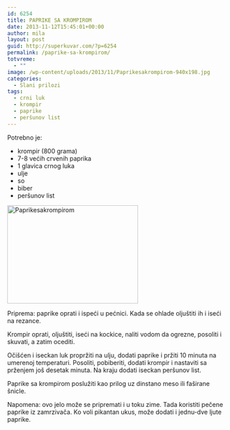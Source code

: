 ```yaml
---
id: 6254
title: PAPRIKE SA KROMPIROM
date: 2013-11-12T15:45:01+00:00
author: mila
layout: post
guid: http://superkuvar.com/?p=6254
permalink: /paprike-sa-krompirom/
totvreme:
  - ""
image: /wp-content/uploads/2013/11/Paprikesakrompirom-940x198.jpg
categories:
  - Slani prilozi
tags:
  - crni luk
  - krompir
  - paprike
  - peršunov list
---
```

Potrebno je:

  * krompir (800 grama)
  * 7-8 većih crvenih paprika
  * 1 glavica crnog luka
  * ulje
  * so
  * biber
  * peršunov list

[<img class="alignnone size-medium wp-image-6258" src="//superkuvar.com/wp-content/uploads/2013/11/Paprikesakrompirom-300x225.jpg" alt="Paprikesakrompirom" width="300" height="225" />](//superkuvar.com/wp-content/uploads/2013/11/Paprikesakrompirom.jpg)

Priprema: paprike oprati i ispeći u pećnici. Kada se ohlade oljuštiti ih i iseći na rezance.

Krompir oprati, oljuštiti, iseći na kockice, naliti vodom da ogrezne, posoliti i skuvati, a zatim ocediti.

Očišćen i iseckan luk propržiti na ulju, dodati paprike i pržiti 10 minuta na umerenoj temperaturi. Posoliti, pobiberiti, dodati krompir i nastaviti sa prženjem još desetak minuta. Na kraju dodati iseckan peršunov list.

Paprike sa krompirom poslužiti kao prilog uz dinstano meso ili faširane šnicle.

Napomena: ovo jelo može se pripremati i u toku zime. Tada koristiti pečene paprike iz zamrzivača. Ko voli pikantan ukus, može dodati i jednu-dve ljute paprike.